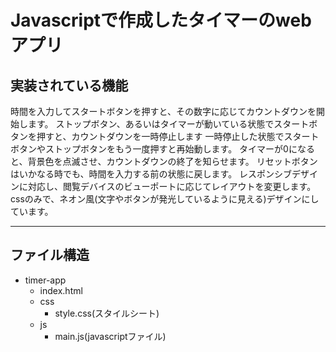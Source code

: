 # Javascriptで作成したタイマーのwebアプリ

## 実装されている機能

時間を入力してスタートボタンを押すと、その数字に応じてカウントダウンを開始します。
ストップボタン、あるいはタイマーが動いている状態でスタートボタンを押すと、カウントダウンを一時停止します
一時停止した状態でスタートボタンやストップボタンをもう一度押すと再始動します。
タイマーが0になると、背景色を点滅させ、カウントダウンの終了を知らせます。
リセットボタンはいかなる時でも、時間を入力する前の状態に戻します。
レスポンシブデザインに対応し、閲覧デバイスのビューポートに応じてレイアウトを変更します。
cssのみで、ネオン風(文字やボタンが発光しているように見える)デザインにしています。

---

## ファイル構造

- timer-app
  - index.html
  - css
      - style.css(スタイルシート)
  - js
      - main.js(javascriptファイル)

